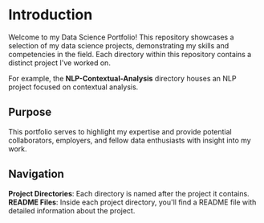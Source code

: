 # Introduction
Welcome to my Data Science Portfolio! This repository showcases a selection of my data science projects, demonstrating my skills and competencies in the field. Each directory within this repository contains a distinct project I've worked on. 

For example, the **NLP-Contextual-Analysis** directory houses an NLP project focused on contextual analysis.

## Purpose
This portfolio serves to highlight my expertise and provide potential collaborators, employers, and fellow data enthusiasts with insight into my work.

## Navigation
**Project Directories**: Each directory is named after the project it contains.
**README Files**: Inside each project directory, you'll find a README file with detailed information about the project.
